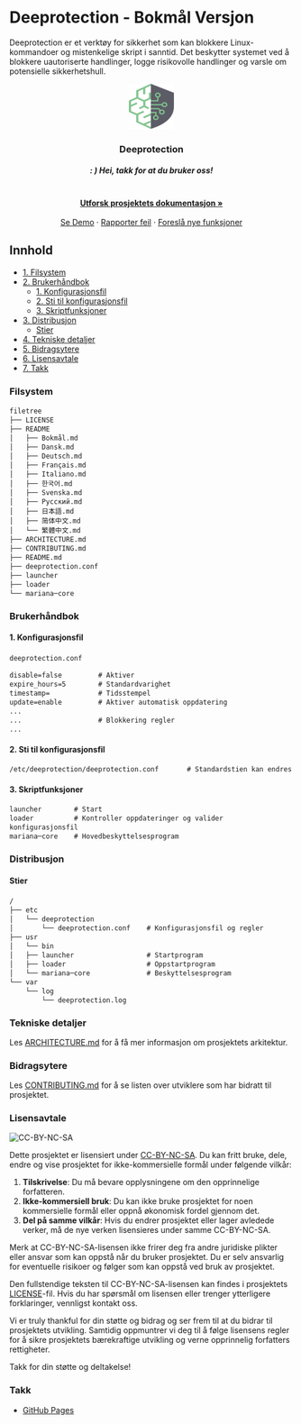 # Deeprotection - Bokmål Versjon

Deeprotection er et verktøy for sikkerhet som kan blokkere Linux-kommandoer og mistenkelige skript i sanntid. Det beskytter systemet ved å blokkere uautoriserte handlinger, logge risikovolle handlinger og varsle om potensielle sikkerhetshull.

<p align="center">
  <a href="https://github.com/Geekstrange/Deeprotection">
    <img src="images/logo.svg" alt="Logo" width="80" height="80">
  </a>
  <h3 align="center">Deeprotection</h3>
  <h5 align="center">: ) Hei, takk for at du bruker oss!</h5>
  <p align="center">
    <br />
    <a href="https://github.com/Geekstrange/Deeprotection"><strong>Utforsk prosjektets dokumentasjon »</strong></a>
    <br />
    <br />
    <a href="https://github.com/Geekstrange/Deeprotection">Se Demo</a>
    ·
    <a href="https://github.com/Geekstrange/Deeprotection/issues">Rapporter feil</a>
    ·
    <a href="https://github.com/Geekstrange/Deeprotection/issues">Foreslå nye funksjoner</a>
  </p>
</p>

## Innhold

- [1. Filsystem](#filesystem)
- [2. Brukerhåndbok](#brukerhåndbok)
  - [1. Konfigurasjonsfil](#1-konfigurasjonsfil)
  - [2. Sti til konfigurasjonsfil](#2-sti-til-konfigurasjonsfil)
  - [3. Skriptfunksjoner](#3-skriptfunksjoner)
- [3. Distribusjon](#distribusjon)
  - [Stier](#stier)
- [4. Tekniske detaljer](#tekniske-detaljer)
- [5. Bidragsytere](#bidragsytere)
- [6. Lisensavtale](#lisensavtale)
- [7. Takk](#takk)

### Filsystem
```
filetree 
├── LICENSE
├── README
│   ├── Bokmål.md
│   ├── Dansk.md
│   ├── Deutsch.md
│   ├── Français.md
│   ├── Italiano.md
│   ├── 한국어.md
│   ├── Svenska.md
│   ├── Русский.md
│   ├── 日本語.md
│   ├── 简体中文.md
│   └── 繁體中文.md
├── ARCHITECTURE.md
├── CONTRIBUTING.md
├── README.md
├── deeprotection.conf
├── launcher
├── loader
└── mariana─core
```

### Brukerhåndbok

#### 1. Konfigurasjonsfil

`deeprotection.conf`

```
disable=false         # Aktiver
expire_hours=5        # Standardvarighet
timestamp=            # Tidsstempel
update=enable         # Aktiver automatisk oppdatering
...
...                   # Blokkering regler
...
```

#### 2. Sti til konfigurasjonsfil

```
/etc/deeprotection/deeprotection.conf		# Standardstien kan endres
```

#### 3. Skriptfunksjoner

```
launcher        # Start
loader          # Kontroller oppdateringer og valider konfigurasjonsfil
mariana─core    # Hovedbeskyttelsesprogram
```

### Distribusjon

#### Stier

```
/
├── etc
│   └── deeprotection
│       └── deeprotection.conf    # Konfigurasjonsfil og regler
├── usr
│   └── bin 
│   ├── launcher                  # Startprogram
│   ├── loader                    # Oppstartprogram
│   └── mariana─core              # Beskyttelsesprogram
└── var
    └── log
        └── deeprotection.log
```

### Tekniske detaljer

Les [ARCHITECTURE.md](https://github.com/Geekstrange/Deeprotection/ARCHITECTURE.md) for å få mer informasjon om prosjektets arkitektur.

### Bidragsytere

Les [CONTRIBUTING.md](https://github.com/Geekstrange/Deeprotection/CONTRIBUTING.md) for å se listen over utviklere som har bidratt til prosjektet.

### Lisensavtale

![CC-BY-NC-SA](https://mirrors.creativecommons.org/presskit/buttons/88x31/svg/by-nc-sa.svg)

Dette prosjektet er lisensiert under [CC-BY-NC-SA](https://creativecommons.org/licenses/by-nc-sa/4.0/). Du kan fritt bruke, dele, endre og vise prosjektet for ikke-kommersielle formål under følgende vilkår:

1. **Tilskrivelse**: Du må bevare opplysningene om den opprinnelige forfatteren.
2. **Ikke-kommersiell bruk**: Du kan ikke bruke prosjektet for noen kommersielle formål eller oppnå økonomisk fordel gjennom det.
3. **Del på samme vilkår**: Hvis du endrer prosjektet eller lager avledede verker, må de nye verken lisensieres under samme CC-BY-NC-SA.

Merk at CC-BY-NC-SA-lisensen ikke frirer deg fra andre juridiske plikter eller ansvar som kan oppstå når du bruker prosjektet. Du er selv ansvarlig for eventuelle risikoer og følger som kan oppstå ved bruk av prosjektet.

Den fullstendige teksten til CC-BY-NC-SA-lisensen kan findes i prosjektets [LICENSE](https://github.com/Geekstrange/Deeprotection/LICENSE)-fil. Hvis du har spørsmål om lisensen eller trenger ytterligere forklaringer, vennligst kontakt oss.

Vi er truly thankful for din støtte og bidrag og ser frem til at du bidrar til prosjektets utvikling. Samtidig oppmuntrer vi deg til å følge lisensens regler for å sikre prosjektets bærekraftige utvikling og verne opprinnelig forfatters rettigheter.

Takk for din støtte og deltakelse!

### Takk

- [GitHub Pages](https://pages.github.com)
